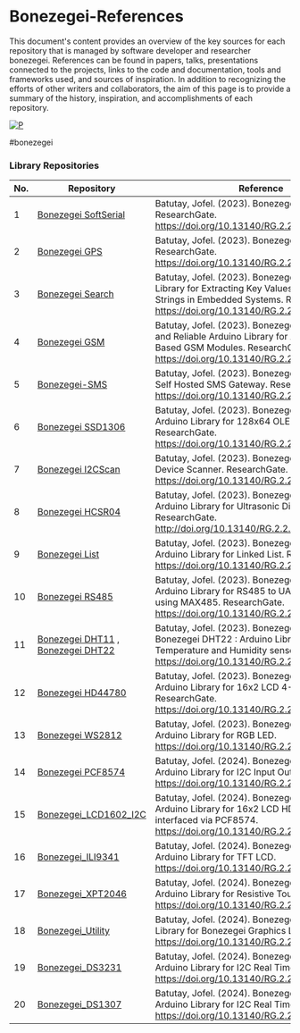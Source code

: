 # Bonezegei-References
This document's content provides an overview of the key sources for each repository that is managed by software developer and researcher bonezegei. References can be found in papers, talks, presentations connected to the projects, links to the code and documentation, tools and frameworks used, and sources of inspiration. In addition to recognizing the efforts of other writers and collaborators, the aim of this page is to provide a summary of the history, inspiration, and accomplishments of each repository.


[![P](https://img.shields.io/badge/ResearchGate-00CCBB?style=for-the-badge&logo=ResearchGate&logoColor=white)](https://www.researchgate.net/profile/Jofel-Batutay/research)

#bonezegei
### Library Repositories

| No. | Repository | Reference |
|-----| -----------| ----------|
| 1   | [Bonezegei SoftSerial](https://github.com/bonezegei/Bonezegei_SoftSerial)| Batutay, Jofel. (2023). Bonezegei SoftSerial. ResearchGate. https://doi.org/10.13140/RG.2.2.28003.12325.                                                         |
| 2   | [Bonezegei GPS](https://github.com/bonezegei/Bonezegei_GPS)              | Batutay, Jofel. (2023). Bonezegei GPS Library. ResearchGate. https://doi.org/10.13140/RG.2.2.25171.96807/1.                                                      |
| 3   | [Bonezegei Search](https://github.com/bonezegei/Bonezegei_Search)        | Batutay, Jofel. (2023). Bonezegei Search : A Library for Extracting Key Values from Single Strings in Embedded Systems. ResearchGate. https://doi.org/10.13140/RG.2.2.30336.20487 |
| 4   | [Bonezegei GSM](https://github.com/bonezegei/Bonezegei_GSM)             | Batutay, Jofel. (2023). Bonezegei GSM: A Simple and Reliable Arduino Library for AT Command Based GSM Modules. ResearchGate. https://doi.org/10.13140/RG.2.2.13359.10400.  |
| 5   | [Bonezegei-SMS](https://github.com/bonezegei/Bonezegei-SMS)             | Batutay, Jofel. (2023). Bonezegei-SMS: Simple Self Hosted SMS Gateway. ResearchGate. https://doi.org/10.13140/RG.2.2.11157.09444.                                 |
| 6   | [Bonezegei SSD1306](https://github.com/bonezegei/Bonezegei_SSD1306)     | Batutay, Jofel. (2023). Bonezegei SSD1306: Arduino Library for 128x64 OLED Display. ResearchGate. https://doi.org/10.13140/RG.2.2.13909.60648.                    |
| 7   | [Bonezegei I2CScan](https://github.com/bonezegei/Bonezegei_I2CScan)     | Batutay, Jofel. (2023). Bonezegei I2CScan: Device Scanner. ResearchGate. https://doi.org/10.13140/RG.2.2.35182.59201.                                             |
| 8   | [Bonezegei HCSR04](https://github.com/bonezegei/Bonezegei_HCSR04)       | Batutay, Jofel. (2023). Bonezegei HCSR04: Arduino Library for Ultrasonic Distance Sensor. ResearchGate. http://doi.org/10.13140/RG.2.2.15259.64806.               |
| 9   | [Bonezegei List](https://github.com/bonezegei/Bonezegei_List)           | Batutay, Jofel. (2023). Bonezegei List: Simple Arduino Library for Linked List. ResearchGate. https://doi.org/10.13140/RG.2.2.13057.63849.                        |
| 10  | [Bonezegei RS485](https://github.com/bonezegei/Bonezegei_RS485)         | Batutay, Jofel. (2023). Bonezegei RS485 : Arduino Library for RS485 to UART Converter using MAX485. ResearchGate. https://doi.org/10.13140/RG.2.2.19211.46886.    |
| 11  | [Bonezegei DHT11](https://github.com/bonezegei/Bonezegei_DHT11) ,  [Bonezegei DHT22](https://github.com/bonezegei/Bonezegei_DHT22)        | Batutay, Jofel. (2023). Bonezegei DHT11 and Bonezegei DHT22 : Arduino Library for Temperature and Humidity sensor. ResearchGate. https://doi.org/10.13140/RG.2.2.35072.81929.  |
| 12  | [Bonezegei HD44780](https://github.com/bonezegei/Bonezegei_HD44780)             | Batutay, Jofel. (2023). Bonezegei HD44780: Arduino Library for 16x2 LCD 4-Bit Mode. ResearchGate. https://doi.org/10.13140/RG.2.2.24027.54561.            |
| 13  | [Bonezegei WS2812](https://github.com/bonezegei/Bonezegei_WS2812)               | Batutay, Jofel. (2023). Bonezegei WS2812: Arduino Library for RGB LED. https://doi.org/10.13140/RG.2.2.11403.26405.                                       |
| 14  | [Bonezegei PCF8574](https://github.com/bonezegei/Bonezegei_PCF8574)             | Batutay, Jofel. (2024). Bonezegei PCF8574: Arduino Library for I2C Input Output Expander. https://doi.org/10.13140/RG.2.2.24957.74729.                    |
| 15  | [Bonezegei_LCD1602_I2C](https://github.com/bonezegei/Bonezegei_LCD1602_I2C)     | Batutay, Jofel. (2024). Bonezegei LCD1602 I2C: Arduino Library for 16x2 LCD HD44780 interfaced via PCF8574. https://doi.org/10.13140/RG.2.2.30456.21762.  |
| 16  | [Bonezegei_ILI9341](https://github.com/bonezegei/Bonezegei_ILI9341)             | Batutay, Jofel. (2024). Bonezegei ILI9341 : Arduino Library for TFT LCD. https://doi.org/10.13140/RG.2.2.35712.20484.                                     |
| 17  | [Bonezegei_XPT2046](https://github.com/bonezegei/Bonezegei_XPT2046)             | Batutay, Jofel. (2024). Bonezegei XPT2046 : Arduino Library for Resistive Touch. https://doi.org/10.13140/RG.2.2.21451.57128.                             |
| 18  | [Bonezegei_Utility](https://github.com/bonezegei/Bonezegei_Utility)             | Batutay, Jofel. (2024). Bonezegei Utility: Arduino Library for Bonezegei Graphics Library. https://doi.org/10.13140/RG.2.2.27454.66886.                   |
| 19  | [Bonezegei_DS3231](https://github.com/bonezegei/Bonezegei_DS3231)               | Batutay, Jofel. (2024). Bonezegei D3231 : Arduino Library for I2C Real Time Clock. https://doi.org/10.13140/RG.2.2.33605.22249.                           |
| 20  | [Bonezegei_DS1307](https://github.com/bonezegei/Bonezegei_DS1307)               | Batutay, Jofel. (2024). Bonezegei DS1307 : Arduino Library for I2C Real Time Clock. https://doi.org/10.13140/RG.2.2.24789.81124.                           |
